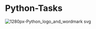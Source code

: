 # Python-Tasks 

![1280px-Python_logo_and_wordmark svg](https://user-images.githubusercontent.com/72245329/129047586-c7d0e14d-71c7-4d45-be91-cdd58bdc3282.png)
